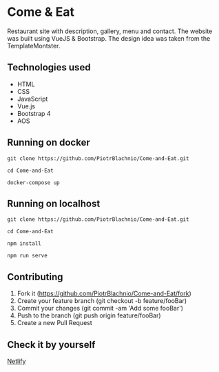 # Come & Eat
Restaurant site with description, gallery, menu and contact. The website was built using VueJS & Bootstrap. The design idea was taken from the TemplateMontster.

## Technologies used
* HTML
* CSS
* JavaScript
* Vue.js
* Bootstrap 4
* AOS

## Running on docker
```
git clone https://github.com/PiotrBlachnio/Come-and-Eat.git
```

```
cd Come-and-Eat
```

```
docker-compose up
```

## Running on localhost
```
git clone https://github.com/PiotrBlachnio/Come-and-Eat.git
```

```
cd Come-and-Eat
```

```
npm install
```

```
npm run serve
```

## Contributing
1. Fork it (https://github.com/PiotrBlachnio/Come-and-Eat/fork)
1. Create your feature branch (git checkout -b feature/fooBar)
1. Commit your changes (git commit -am 'Add some fooBar')
1. Push to the branch (git push origin feature/fooBar)
1. Create a new Pull Request

## Check it by yourself
[Netlify](https://come-and-eat.netlify.app/#/home)
